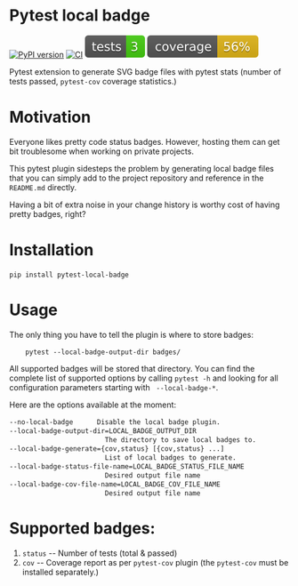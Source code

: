 # Pytest local badge

[![PyPI version](https://badge.fury.io/py/pytest-local-badge.svg)](https://badge.fury.io/py/pytest-local-badge)
[![CI](https://github.com/VRGhost/pytest-local-badge/actions/workflows/main.yml/badge.svg)](https://github.com/VRGhost/pytest-local-badge/actions/workflows/main.yml)
![Tests](https://raw.githubusercontent.com/VRGhost/pytest-local-badge/main/badges/tests.svg)
![Coverage](https://raw.githubusercontent.com/VRGhost/pytest-local-badge/main/badges/coverage.svg)



Pytest extension to generate SVG badge files with pytest stats (number of tests passed, `pytest-cov` coverage statistics.)

# Motivation

Everyone likes pretty code status badges.  However, hosting them can get bit troublesome when working on private projects.

This pytest plugin sidesteps the problem by generating local badge files that you can simply add to the project repository and reference in the `README.md` directly.

Having a bit of extra noise in your change history is worthy cost of having pretty badges, right?

# Installation

    pip install pytest-local-badge

# Usage

The only thing you have to tell the plugin is where to store badges:

        pytest --local-badge-output-dir badges/

All supported badges will be stored that directory.  You can find the complete list of supported options by calling `pytest -h` and looking for all configuration parameters starting with ` --local-badge-*`.

Here are the options available at the moment:

    --no-local-badge      Disable the local badge plugin.
    --local-badge-output-dir=LOCAL_BADGE_OUTPUT_DIR
                            The directory to save local badges to.
    --local-badge-generate={cov,status} [{cov,status} ...]
                            List of local badges to generate.
    --local-badge-status-file-name=LOCAL_BADGE_STATUS_FILE_NAME
                            Desired output file name
    --local-badge-cov-file-name=LOCAL_BADGE_COV_FILE_NAME
                            Desired output file name

# Supported badges:

1. `status` -- Number of tests (total & passed)
2. `cov` -- Coverage report as per `pytest-cov` plugin (the `pytest-cov` must be installed separately.)